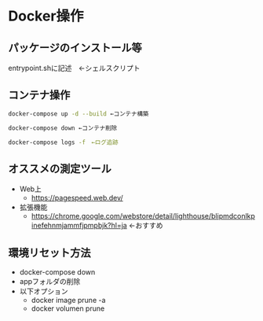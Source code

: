 # Docker操作
## パッケージのインストール等
entrypoint.shに記述　←シェルスクリプト

## コンテナ操作

```bash
docker-compose up -d --build ←コンテナ構築

docker-compose down ←コンテナ削除

docker-compose logs -f　←ログ追跡
```

## オススメの測定ツール
- Web上
    - https://pagespeed.web.dev/
- 拡張機能
    - https://chrome.google.com/webstore/detail/lighthouse/blipmdconlkpinefehnmjammfjpmpbjk?hl=ja ←おすすめ

## 環境リセット方法
- docker-compose down
- appフォルダの削除
- 以下オプション
    - docker image prune -a
    - docker volumen prune